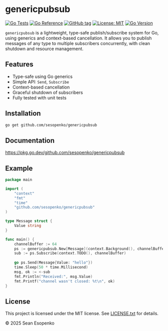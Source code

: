 # genericpubsub

[![Go Tests](https://github.com/sesopenko/genericpubsub/actions/workflows/test.yml/badge.svg)](https://github.com/sesopenko/genericpubsub/actions/workflows/test.yml)
[![Go Reference](https://pkg.go.dev/badge/github.com/sesopenko/genericpubsub.svg)](https://pkg.go.dev/github.com/sesopenko/genericpubsub)
[![GitHub tag](https://img.shields.io/github/v/tag/sesopenko/genericpubsub?label=version)](https://github.com/sesopenko/genericpubsub/tags)
[![License: MIT](https://img.shields.io/badge/License-MIT-blue.svg)](LICENSE.txt)
[![Go Version](https://img.shields.io/badge/go-1.24+-blue)](https://golang.org/doc/go1.24)


`genericpubsub` is a lightweight, type-safe publish/subscribe system for Go, using generics and context-based
cancellation. It allows you to publish messages of any type to multiple subscribers concurrently, with clean shutdown
and resource management.

## Features

- Type-safe using Go generics
- Simple API: `Send`, `Subscribe`
- Context-based cancellation
- Graceful shutdown of subscribers
- Fully tested with unit tests

## Installation

```bash
go get github.com/sesopenko/genericpubsub
````

## Documentation

https://pkg.go.dev/github.com/sesopenko/genericpubsub

## Example

```go
package main

import (
    "context"
    "fmt"
	"time"
    "github.com/sesopenko/genericpubsub"
)

type Message struct {
    Value string
}

func main() {
    channelBuffer := 64
    ps := genericpubsub.New[Message](context.Background(), channelBuffer)
    sub := ps.Subscribe(context.TODO(), channelBuffer)
    
    go ps.Send(Message{Value: "hello"})
    time.Sleep(50 * time.Millisecond)
    msg, ok := <-sub
    fmt.Println("Received:", msg.Value)
    fmt.Printf("channel wasn't closed: %t\n", ok)
}

```

## License

This project is licensed under the MIT license. See [LICENSE.txt](LICENSE.txt) for details.

© 2025 Sean Esopenko